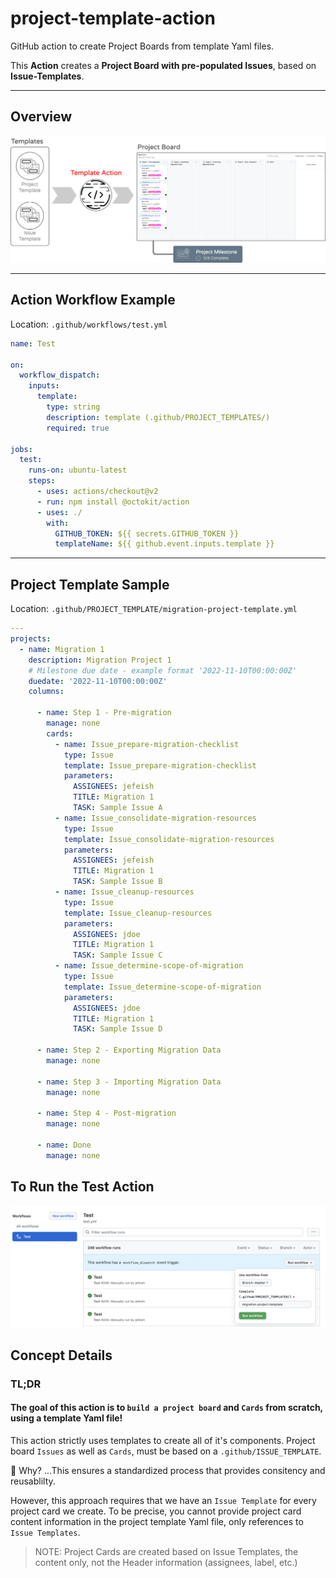 # project-template-action

GitHub action to create Project Boards from template Yaml files.

This **Action** creates a **Project Board with pre-populated Issues**, based on **Issue-Templates**.

---

## Overview 

![overview](docs/images/pb-action.png)

---

## Action Workflow Example

Location: `.github/workflows/test.yml`

```Yaml
name: Test

on:
  workflow_dispatch:
    inputs:
      template:
        type: string
        description: template (.github/PROJECT_TEMPLATES/)
        required: true

jobs:
  test:
    runs-on: ubuntu-latest
    steps:
      - uses: actions/checkout@v2
      - run: npm install @octokit/action
      - uses: ./
        with:
          GITHUB_TOKEN: ${{ secrets.GITHUB_TOKEN }}
          templateName: ${{ github.event.inputs.template }}

```

---

## Project Template Sample

Location: `.github/PROJECT_TEMPLATE/migration-project-template.yml`

```Yaml
---
projects:
  - name: Migration 1
    description: Migration Project 1 
    # Milestone due date - example format '2022-11-10T00:00:00Z'
    duedate: '2022-11-10T00:00:00Z'
    columns:

      - name: Step 1 - Pre-migration
        manage: none
        cards:
          - name: Issue_prepare-migration-checklist
            type: Issue
            template: Issue_prepare-migration-checklist
            parameters:
              ASSIGNEES: jefeish
              TITLE: Migration 1
              TASK: Sample Issue A
          - name: Issue_consolidate-migration-resources
            type: Issue
            template: Issue_consolidate-migration-resources
            parameters:
              ASSIGNEES: jefeish
              TITLE: Migration 1
              TASK: Sample Issue B
          - name: Issue_cleanup-resources
            type: Issue
            template: Issue_cleanup-resources
            parameters:
              ASSIGNEES: jdoe
              TITLE: Migration 1
              TASK: Sample Issue C
          - name: Issue_determine-scope-of-migration
            type: Issue
            template: Issue_determine-scope-of-migration
            parameters:
              ASSIGNEES: jdoe
              TITLE: Migration 1      
              TASK: Sample Issue D

      - name: Step 2 - Exporting Migration Data
        manage: none

      - name: Step 3 - Importing Migration Data
        manage: none

      - name: Step 4 - Post-migration
        manage: none

      - name: Done
        manage: none
```

## To Run the Test Action

![sample](docs/images/sample-workflow.png)

## Concept Details

### TL;DR

#### The goal of this action is to **`build a project board`** and `Cards` from scratch, using a template Yaml file!

This action strictly uses templates to create all of it's components. Project board `Issues` as well as `Cards`, must be based on a `.github/ISSUE_TEMPLATE`.

 :thinking: Why? ...This ensures a standardized process that provides consitency and reusablilty.

However, this approach requires that we have an `Issue Template` for every project card we create.
To be precise, you cannot provide project card  content information in the project template Yaml file, only references to `Issue Templates`.

> NOTE: Project Cards are created based on Issue Templates, the content only, not the Header information (assignees, label, etc.)
